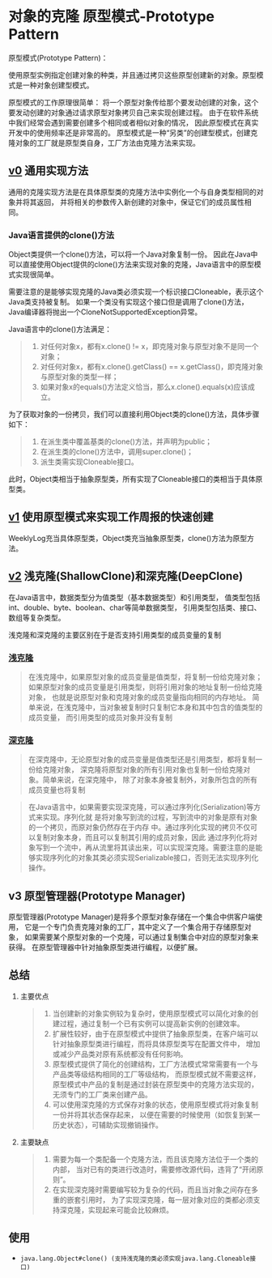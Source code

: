 # 对象的克隆 原型模式-Prototype Pattern

原型模式(Prototype Pattern)：

使用原型实例指定创建对象的种类，并且通过拷贝这些原型创建新的对象。原型模式是一种对象创建型模式。

原型模式的工作原理很简单：
将一个原型对象传给那个要发动创建的对象，这个要发动创建的对象通过请求原型对象拷贝自己来实现创建过程。
由于在软件系统中我们经常会遇到需要创建多个相同或者相似对象的情况，
因此原型模式在真实开发中的使用频率还是非常高的。
原型模式是一种“另类”的创建型模式，创建克隆对象的工厂就是原型类自身，工厂方法由克隆方法来实现。

## [v0](v0) 通用实现方法

通用的克隆实现方法是在具体原型类的克隆方法中实例化一个与自身类型相同的对象并将其返回，
并将相关的参数传入新创建的对象中，保证它们的成员属性相同。

### Java语言提供的clone()方法

Object类提供一个clone()方法，可以将一个Java对象复制一份。
因此在Java中可以直接使用Object提供的clone()方法来实现对象的克隆，Java语言中的原型模式实现很简单。

需要注意的是能够实现克隆的Java类必须实现一个标识接口Cloneable，表示这个Java类支持被复制。
如果一个类没有实现这个接口但是调用了clone()方法，Java编译器将抛出一个CloneNotSupportedException异常。

Java语言中的clone()方法满足：
> 1. 对任何对象x，都有x.clone() != x，即克隆对象与原型对象不是同一个对象；
> 2. 对任何对象x，都有x.clone().getClass() == x.getClass()，即克隆对象与原型对象的类型一样；
> 3. 如果对象x的equals()方法定义恰当，那么x.clone().equals(x)应该成立。

为了获取对象的一份拷贝，我们可以直接利用Object类的clone()方法，具体步骤如下：
> 1. 在派生类中覆盖基类的clone()方法，并声明为public；
> 2. 在派生类的clone()方法中，调用super.clone()；
> 3. 派生类需实现Cloneable接口。

此时，Object类相当于抽象原型类，所有实现了Cloneable接口的类相当于具体原型类。

## [v1](v1) 使用原型模式来实现工作周报的快速创建

WeeklyLog充当具体原型类，Object类充当抽象原型类，clone()方法为原型方法。

## [v2](v2) 浅克隆(ShallowClone)和深克隆(DeepClone)

在Java语言中，数据类型分为值类型（基本数据类型）和引用类型，
值类型包括int、double、byte、boolean、char等简单数据类型，
引用类型包括类、接口、数组等复杂类型。

浅克隆和深克隆的主要区别在于是否支持引用类型的成员变量的复制

### [浅克隆](v2/shallow_clone)

> 在浅克隆中，如果原型对象的成员变量是值类型，将复制一份给克隆对象；
如果原型对象的成员变量是引用类型，则将引用对象的地址复制一份给克隆对象，
也就是说原型对象和克隆对象的成员变量指向相同的内存地址。
简单来说，在浅克隆中，当对象被复制时只复制它本身和其中包含的值类型的成员变量，
而引用类型的成员对象并没有复制

### [深克隆](v2/deep_clone)

> 在深克隆中，无论原型对象的成员变量是值类型还是引用类型，都将复制一份给克隆对象，
  深克隆将原型对象的所有引用对象也复制一份给克隆对象。简单来说，在深克隆中，
  除了对象本身被复制外，对象所包含的所有成员变量也将复制
  
> 在Java语言中，如果需要实现深克隆，可以通过序列化(Serialization)等方式来实现。序列化就
  是将对象写到流的过程，写到流中的对象是原有对象的一个拷贝，而原对象仍然存在于内存
  中。通过序列化实现的拷贝不仅可以复制对象本身，而且可以复制其引用的成员对象，因此
  通过序列化将对象写到一个流中，再从流里将其读出来，可以实现深克隆。需要注意的是能
  够实现序列化的对象其类必须实现Serializable接口，否则无法实现序列化操作。
  
## v3 原型管理器(Prototype Manager)

原型管理器(Prototype Manager)是将多个原型对象存储在一个集合中供客户端使用，
它是一个专门负责克隆对象的工厂，其中定义了一个集合用于存储原型对象，
如果需要某个原型对象的一个克隆，可以通过复制集合中对应的原型对象来获得。
在原型管理器中针对抽象原型类进行编程，以便扩展。

## 总结

1. 主要优点
    > 1. 当创建新的对象实例较为复杂时，使用原型模式可以简化对象的创建过程，通过复制一个已有实例可以提高新实例的创建效率。
    > 2. 扩展性较好，由于在原型模式中提供了抽象原型类，在客户端可以针对抽象原型类进行编程，而将具体原型类写在配置文件中，
    增加或减少产品类对原有系统都没有任何影响。
    > 3. 原型模式提供了简化的创建结构，工厂方法模式常常需要有一个与产品类等级结构相同的工厂等级结构，
    而原型模式就不需要这样，原型模式中产品的复制是通过封装在原型类中的克隆方法实现的，无须专门的工厂类来创建产品。
    > 4. 可以使用深克隆的方式保存对象的状态，使用原型模式将对象复制一份并将其状态保存起来，
    以便在需要的时候使用（如恢复到某一历史状态），可辅助实现撤销操作。
2. 主要缺点
    > 1. 需要为每一个类配备一个克隆方法，而且该克隆方法位于一个类的内部，
    当对已有的类进行改造时，需要修改源代码，违背了“开闭原则”。
    > 2. 在实现深克隆时需要编写较为复杂的代码，而且当对象之间存在多重的嵌套引用时，
    为了实现深克隆，每一层对象对应的类都必须支持深克隆，实现起来可能会比较麻烦。

## 使用

- `java.lang.Object#clone() (支持浅克隆的类必须实现java.lang.Cloneable接口)`